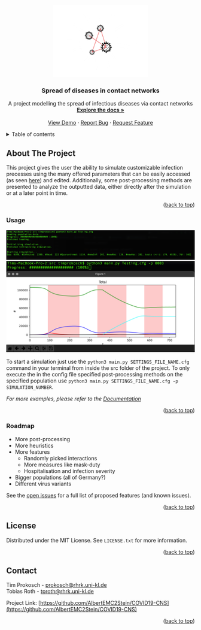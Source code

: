 <div id="top"></div>
<!-- PROJECT LOGO -->
<br />
<div align="center">
  <a href="https://github.com/AlbertEMC2Stein/COVID19-CNS">
    <img src="./images/logoV2.png" alt="Logo" width=50%>
  </a>

<h3 align="center">Spread of diseases in contact networks</h3>

  <p align="center">
    A project modelling the spread of infectious diseases via contact networks
    <br />
    <a href="https://albertemc2stein.github.io/COVID19-CNS/docs"><strong>Explore the docs »</strong></a>
    <br />
    <br />
    <a href="#usage">View Demo</a>
    ·
    <a href="https://github.com/AlbertEMC2Stein/COVID19-CNS/issues">Report Bug</a>
    ·
    <a href="https://github.com/AlbertEMC2Stein/COVID19-CNS/issues">Request Feature</a>
  </p>
</div>



<!-- TABLE OF CONTENTS -->
<details>
  <summary>Table of contents</summary>
  <ol>
    <li>
      <a href="#about-the-project">About this project</a>
      <ul>
        <li><a href="#usage">Usage</a></li>
        <li><a href="#roadmap">Roadmap</a></li>
      </ul>
    </li>
    <li><a href="#license">License</a></li>
    <li><a href="#contact">Contact</a></li>
  </ol>
</details>



<!-- ABOUT THE PROJECT -->
## About The Project

This project gives the user the ability to simulate customizable 
infection precesses using the many offered parameters that
can be easily accessed (as seen <a href="./src/Settings/Template.cfg">here</a>)
and edited. Additionally, some post-processing methods are presented to
analyze the outputted data, either directly after the simulation or at a later point
in time.

<div align="right">(<a href="#top">back to top</a>)</div>



### Usage

![Product Name Screen Shot](images/terminal.png)
![Product Name Screen Shot](images/post-processing.png)

To start a simulation just use the ```python3 main.py SETTINGS_FILE_NAME.cfg``` command in your terminal from inside
the src folder of the project. To only execute the in the config file specified post-processing methods on the specified 
population use ```python3 main.py SETTINGS_FILE_NAME.cfg -p SIMULATION_NUMBER```.

_For more examples, please refer to the [Documentation](https://albertemc2stein.github.io/COVID19-CNS/docs)_

<div align="right">(<a href="#top">back to top</a>)</div>



<!-- ROADMAP -->
### Roadmap

- More post-processing
- More heuristics
- More features
    - Randomly picked interactions 
    - More measures like mask-duty
    - Hospitalisation and infection severity
- Bigger populations (all of Germany?)
- Different virus variants

See the [open issues](https://github.com/AlbertEMC2Stein/COVID19-CNS/issues) for a full list of proposed features (and known issues).

<div align="right">(<a href="#top">back to top</a>)</div>



<!-- LICENSE -->
## License

Distributed under the MIT License. See `LICENSE.txt` for more information.

<div align="right">(<a href="#top">back to top</a>)</div>



<!-- CONTACT -->
## Contact

Tim Prokosch - prokosch@rhrk.uni-kl.de </br>
Tobias Roth - tproth@rhrk.uni-kl.de

Project Link: [https://github.com/AlbertEMC2Stein/COVID19-CNS](https://github.com/AlbertEMC2Stein/COVID19-CNS)

<div align="right">(<a href="#top">back to top</a>)</div>
